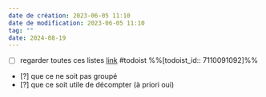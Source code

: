 ```yaml
---
date de création: 2023-06-05 11:10
date de modification: 2023-06-05 11:10
tag: ""
date: 2024-08-19
---
```

- [ ] regarder toutes ces listes [link](https://todoist.com/showTask?id=7110091092) #todoist %%[todoist_id:: 7110091092]%%
- [?] que ce ne soit pas groupé
- [?] que ce soit utile de décompter (à priori oui)